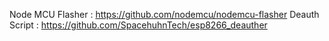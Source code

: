 Node MCU Flasher : https://github.com/nodemcu/nodemcu-flasher
Deauth Script : https://github.com/SpacehuhnTech/esp8266_deauther
